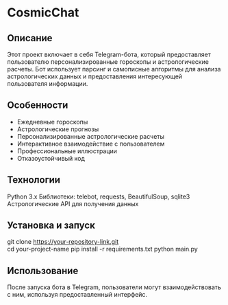 # CosmicChat

## Описание

Этот проект включает в себя Telegram-бота, который предоставляет пользователю персонализированные гороскопы и астрологические расчеты. Бот использует парсинг и самописные алгоритмы для анализа астрологических данных и предоставления интересующей пользователя информации.

## Особенности

* Ежедневные гороскопы
* Астрологические прогнозы
* Персонализированные астрологические расчеты
* Интерактивное взаимодействие с пользователем
* Профессиональные иллюстрации
* Отказоустойчивый код


## Технологии

Python 3.x
Библиотеки: telebot, requests, BeautifulSoup, sqlite3
Астрологические API для получения данных

## Установка и запуск

git clone [https://your-repository-link.git <br/>](https://github.com/AlexanderExp/CosmicChat.git)
cd your-project-name
pip install -r requirements.txt
python main.py

## Использование

После запуска бота в Telegram, пользователи могут взаимодействовать с ним, используя предоставленный интерфейс.
